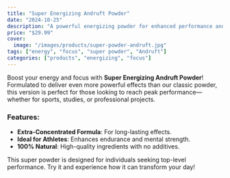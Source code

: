 ```yaml
---
title: "Super Energizing Andruft Powder"
date: "2024-10-25"
description: "A powerful energizing powder for enhanced performance and unmatched focus."
price: "$29.99"
cover:
  image: "/images/products/super-powder-andruft.jpg"
tags: ["energy", "focus", "super powder", "Andruft"]
categories: ["products", "energizing", "focus"]
---
```


Boost your energy and focus with **Super Energizing Andruft Powder**! Formulated to deliver even more powerful effects than our classic powder, this version is perfect for those looking to reach peak performance—whether for sports, studies, or professional projects.

### Features:
- **Extra-Concentrated Formula**: For long-lasting effects.
- **Ideal for Athletes**: Enhances endurance and mental strength.
- **100% Natural**: High-quality ingredients with no additives.

This super powder is designed for individuals seeking top-level performance. Try it and experience how it can transform your day!
